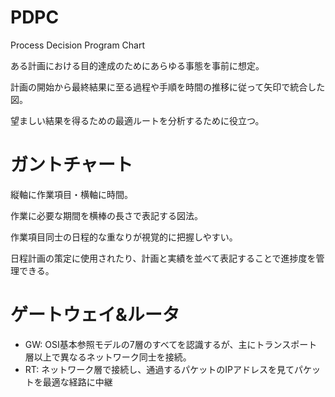 # PDPC

Process Decision Program Chart

ある計画における目的達成のためにあらゆる事態を事前に想定。

計画の開始から最終結果に至る過程や手順を時間の推移に従って矢印で統合した図。

望ましい結果を得るための最適ルートを分析するために役立つ。

# ガントチャート

縦軸に作業項目・横軸に時間。

作業に必要な期間を横棒の長さで表記する図法。

作業項目同士の日程的な重なりが視覚的に把握しやすい。

日程計画の策定に使用されたり、計画と実績を並べて表記することで進捗度を管理できる。

# ゲートウェイ&ルータ

- GW: OSI基本参照モデルの7層のすべてを認識するが、主にトランスポート層以上で異なるネットワーク同士を接続。
- RT: ネットワーク層で接続し、通過するパケットのIPアドレスを見てパケットを最適な経路に中継

